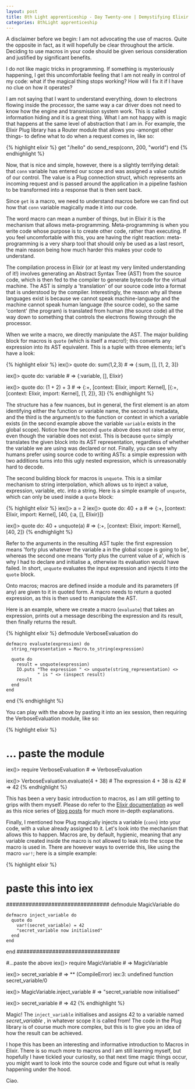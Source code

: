 ```yaml
---
layout: post
title: 8th Light apprenticeship - Day Twenty-one | Demystifying Elixir macros
categories: 8thLight apprenticeship
---
```


A disclaimer before we begin: I am not advocating the use of macros. Quite the
opposite in fact, as it will hopefully be clear throughout the article. Deciding 
to use macros in your code should be given serious consideration and justified
by significant benefits.

I do not like magic tricks in programming. If something is mysteriously happening, I
get this uncomfortable feeling that I am not really in control of my code: what
if the magical thing stops working? How will I fix it if I have no clue on how it
operates?

I am not saying that I want to understand everything, down to electrons flowing
inside the processor, the same way a car driver does not need to know how the
engine and transmission system work. This is called information hiding and
it is a great thing. What I am not happy with is magic that happens at the same
level of abstraction that I am in. For example, the Elixir Plug library has a
Router module that allows you -amongst other things- to define what to do when a
request comes in, like so:

{% highlight elixir %}
  get "/hello" do
    send_resp(conn, 200, "world")
  end
{% endhighlight %}

Now, that is nice and simple, however, there is a slightly terrifying detail:
that `conn` variable has entered our scope and was assigned a value outside of
our control. The value is a Plug connection struct, which represents an incoming
request and is passed around the application in a pipeline fashion to be
transformed into a response that is then sent back.

Since `get` is a macro, we need to understand macros before we can find out how
that `conn` variable magically made it into our code.

The word macro can mean a number of things, but in Elixir it is the mechanism
that allows meta-programming. Meta-programming is when you write code whose
purpose is to create other code, rather than executing. If you feel uncomfortable
with this, you are having the right reaction: meta-programming is a very sharp
tool that should only be used as a last resort, the main reason being how much
harder this makes your code to understand.

The compilation process in Elixir (or at least my very limited understanding of
it!) involves generating an Abstract Syntax Tree (AST) from the source code,
which is then fed to the compiler to generate bytecode for the virtual machine. The
AST is simply a 'translation' of our source code into a format that is understood
by the compiler. Interestingly, the reason why all these languages exist is
because we cannot speak machine-language and the machine cannot speak human
language (the source code), so the same 'content' (the program) is translated
from human (the source code) all the way down to something that controls the
electrons flowing through the processor.

When we write a macro, we directly manipulate the AST. The major building block
for macros is `quote` (which is itself a macro!); this converts any expression
into its AST equivalent. This is a tuple with three elements; let's have a look:

{% highlight elixir %}
  iex()> quote do: sum(1,2,3)
    # => {:sum, [], [1, 2, 3]}

  iex()> quote do: variable
    # => {:variable, [], Elixir}

  iex()> quote do: (1 + 2) + 3
    # => {:+, [context: Elixir, import: Kernel], [{:+, [context: Elixir, import: Kernel], [1, 2]}, 3]}
{% endhighlight %}

The structure has a few nuances, but in general, the first element is an atom
identifying either the function or variable name, the second is metadata, and the
third is the argument/s to the function or context in which a variable exists (in
the second example above the variable `variable` exists in the global scope).
Notice how the second `quote` above does not raise an error, even though the variable
does not exist. This is because `quote` simply translates the given block into
its AST representation, regardless of whether the variable we are using was
declared or not. Finally, you can see why humans prefer using source code to
writing ASTs: a simple expression with two additions turns into this ugly nested
expression, which is unreasonably hard to decode.

The second building block for macros is `unquote`. This is a similar mechanism to
string interpolation, which allows us to inject a value, expression, variable,
etc. into a string. Here is a simple example of `unquote`, which can only
be used inside a `quote` block:

{% highlight elixir %}
  iex()> a = 2
  iex()> quote do: 40 + a
    # => {:+, [context: Elixir, import: Kernel], [40, {:a, [], Elixir}]}

  iex()> quote do: 40 + unquote(a)
    # => {:+, [context: Elixir, import: Kernel], [40, 2]}
{% endhighlight %}

Refer to the arguments in the resulting AST tuple: the first expression means
'forty plus whatever the variable a in the global scope is going to be',
whereas the second one means 'forty plus the current value of a', which is why I
had to declare and initialise a, otherwise its evaluation would have failed.
In short, `unquote` evaluates the input expression and injects it into the `quote`
block.

Onto macros; macros are defined inside a module and its parameters (if any) are
given to it in quoted form. A macro needs to return a quoted expression, as this is
then used to manipulate the AST.

Here is an example, where we create a macro (`evaluate`) that takes an expression,
prints out a message describing the expression and its result, then finally
returns the result.

{% highlight elixir %}
  defmodule VerboseEvaluation do

    defmacro evaluate(expression) do
      string_representation = Macro.to_string(expression)

      quote do
        result = unquote(expression)
        IO.puts "The expression " <> unquote(string_representation) <>
                " is " <> (inspect result)
        result
      end
    end

  end
{% endhighlight %}

You can play with the above by pasting it into an iex session, then requiring the
VerboseEvaluation module, like so:


{% highlight elixir %}
  # ... paste the module

  iex()> require VerboseEvaluation
    # => VerboseEvaluation

  iex()> VerboseEvaluation.evaluate(4 + 38)
    # The expression 4 + 38 is 42
    # => 42
{% endhighlight %}

This has been a very basic introduction to macros, as I am still getting to
grips with them myself. Please do refer to the [Elixir documentation](http://elixir-lang.org/getting-started/meta/macros.html)
as well as this nice series of [blog posts](http://www.theerlangelist.com/article/macros_1)
for much more in-depth explanations.

Finally, I mentioned how Plug magically injects a variable (`conn`) into your code, with
a value already assigned to it. Let's look into the mechanism that allows this to happen.
Macros are, by default, hygienic, meaning that any variable created inside the
macro is not allowed to leak into the scope the macro is used in. There are
however ways to override this, like using the macro `var!`; here is a simple
example:

{% highlight elixir %}
  # paste this into iex
  ################################
  defmodule MagicVariable do

    defmacro inject_variable do
      quote do
        var!(secret_variable) = 42
        "secret_variable now initialised"
      end
    end

  end
  ################################

  #...paste the above
  iex()> require MagicVariable
    # => MagicVariable

  iex()> secret_variable
    # => ** (CompileError) iex:3: undefined function secret_variable/0

  iex()> MagicVariable.inject_variable
    # => "secret_variable now initialised"

  iex()> secret_variable
    # => 42
{% endhighlight %}

Magic! The `inject_variable` initialises and assigns 42 to a variable named *secret_variable*
, in whatever scope it is called from! The code in the Plug
library is of course much more complex, but this is to give you an idea of how
the result can be achieved.

I hope this has been an interesting and informative introduction to Macros in
Elixir. There is so much more to macros and I am still learning myself, but
hopefully I have tickled your curiosity, so that next time magic things occur,
you might want to look into the source code and figure out what is really 
happening under the hood.

Ciao.
